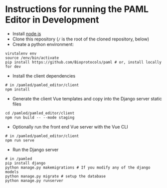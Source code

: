 # Instructions for running the PAML Editor in Development
- Install [node.js](https://nodejs.org/en/download/)
- Clone this repository (`/` is the root of the cloned repository, below)
- Create a python environment:
```
virutalenv env
source /env/bin/activate
pip install https://github.com/Bioprotocols/paml # or, install locally for dev
```
- Install the client dependencies
```
# in /pamled/pamled_editor/client
npm install
```
- Generate the client Vue templates and copy into the Django server static files
```
cd /pamled/pamled_editor/client
npm run build -- --mode staging
```
- Optionally run the front end Vue server with the Vue CLI
```
# in /pamled/pamled_editor/client
npm run serve
```
- Run the Django server
```
# in /pamled
pip install django
python manage.py makemigrations # If you modify any of the django models
python manage.py migrate # setup the database
python manage.py runserver
```